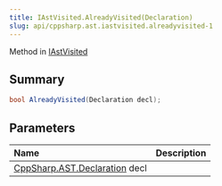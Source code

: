 ```yaml
---
title: IAstVisited.AlreadyVisited(Declaration)
slug: api/cppsharp.ast.iastvisited.alreadyvisited-1
---
```

Method in [IAstVisited](/api/cppsharp/ast/iastvisited)

## Summary



```csharp
bool AlreadyVisited(Declaration decl);
```

## Parameters

|Name|Description|
|:---|:---|
|[CppSharp.AST.Declaration](/api/cppsharp/ast/declaration) decl||

